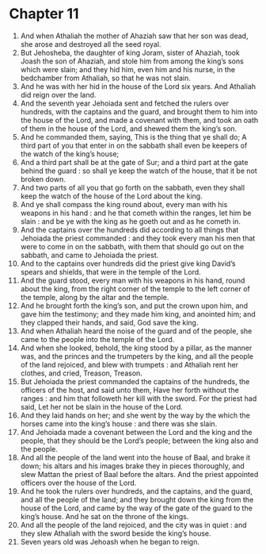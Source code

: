 # Chapter 11

1. And when Athaliah the mother of Ahaziah saw that her son was dead, she arose and destroyed all the seed royal.
2. But Jehosheba, the daughter of king Joram, sister of Ahaziah, took Joash the son of Ahaziah, and stole him from among the king’s sons which were slain; and they hid him, even him and his nurse, in the bedchamber from Athaliah, so that he was not slain.
3. And he was with her hid in the house of the Lord six years. And Athaliah did reign over the land.
4. And the seventh year Jehoiada sent and fetched the rulers over hundreds, with the captains and the guard, and brought them to him into the house of the Lord, and made a covenant with them, and took an oath of them in the house of the Lord, and shewed them the king’s son.
5. And he commanded them, saying, This is the thing that ye shall do; A third part of you that enter in on the sabbath shall even be keepers of the watch of the king’s house;
6. And a third part shall be at the gate of Sur; and a third part at the gate behind the guard : so shall ye keep the watch of the house, that it be not broken down.
7. And two parts of all you that go forth on the sabbath, even they shall keep the watch of the house of the Lord about the king.
8. And ye shall compass the king round about, every man with his weapons in his hand : and he that cometh within the ranges, let him be slain : and be ye with the king as he goeth out and as he cometh in.
9. And the captains over the hundreds did according to all things that Jehoiada the priest commanded : and they took every man his men that were to come in on the sabbath, with them that should go out on the sabbath, and came to Jehoiada the priest.
10. And to the captains over hundreds did the priest give king David’s spears and shields, that were in the temple of the Lord.
11. And the guard stood, every man with his weapons in his hand, round about the king, from the right corner of the temple to the left corner of the temple, along by the altar and the temple.
12. And he brought forth the king’s son, and put the crown upon him, and gave him the testimony; and they made him king, and anointed him; and they clapped their hands, and said, God save the king.
13. And when Athaliah heard the noise of the guard and of the people, she came to the people into the temple of the Lord.
14. And when she looked, behold, the king stood by a pillar, as the manner was, and the princes and the trumpeters by the king, and all the people of the land rejoiced, and blew with trumpets : and Athaliah rent her clothes, and cried, Treason, Treason.
15. But Jehoiada the priest commanded the captains of the hundreds, the officers of the host, and said unto them, Have her forth without the ranges : and him that followeth her kill with the sword. For the priest had said, Let her not be slain in the house of the Lord.
16. And they laid hands on her; and she went by the way by the which the horses came into the king’s house : and there was she slain.
17. And Jehoiada made a covenant between the Lord and the king and the people, that they should be the Lord’s people; between the king also and the people.
18. And all the people of the land went into the house of Baal, and brake it down; his altars and his images brake they in pieces thoroughly, and slew Mattan the priest of Baal before the altars. And the priest appointed officers over the house of the Lord.
19. And he took the rulers over hundreds, and the captains, and the guard, and all the people of the land; and they brought down the king from the house of the Lord, and came by the way of the gate of the guard to the king’s house. And he sat on the throne of the kings.
20. And all the people of the land rejoiced, and the city was in quiet : and they slew Athaliah with the sword beside the king’s house.
21. Seven years old was Jehoash when he began to reign.

